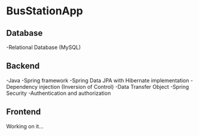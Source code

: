 # BusStationApp

## **Database**

-Relational Database (MySQL)

## **Backend**

-Java
-Spring framework
-Spring Data JPA with Hibernate implementation
-Dependency injection (Inversion of Control)
-Data Transfer Object
-Spring Security
-Authentication and authorization

## **Frontend**

Working on it...
